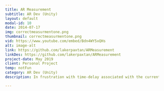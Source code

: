 ```yaml
---
title: AR Measurement
subtitle: AR Dev (Unity)
layout: default
modal-id: 10
date: 2014-07-17
img: correctmeasurmentone.png
thumbnail: correctmeasurmentone.png
vid: https://www.youtube.com/embed/Bdn4WY5xQHs
alt: image-alt
link: https://github.com/lakerpaxtan/ARMeasurement
linkDes: https://github.com/lakerpaxtan/ARMeasurement
project-date: May 2019
client: Personal Project
temp: notFun
category: AR Dev (Unity)
description: In frustration with time-delay associated with the current measurement app that all iPhones come preloaded with, I wanted to make my own measurement app. It's a fairly simple and convenient app that leans on ARCore heavily and allows you to measure between any two points without any delay. The cost of removing the delay comes with loss of accuracy if measuring too quickly. 

---
```

